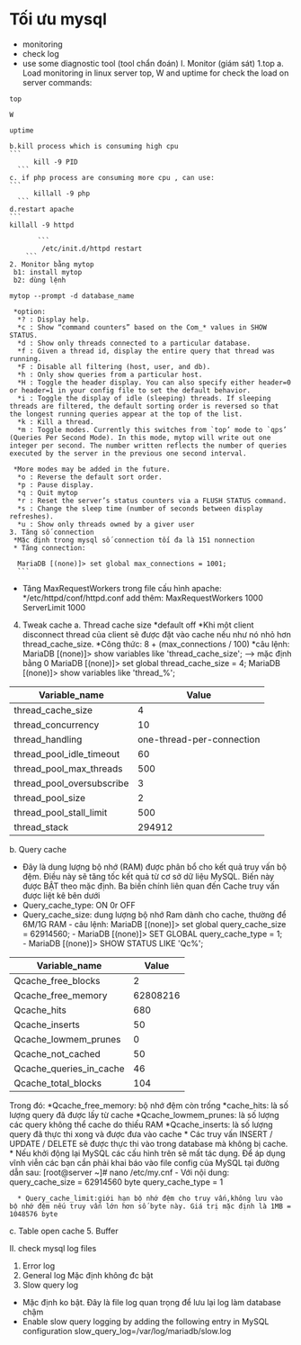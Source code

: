# Tối ưu mysql
* monitoring
* check log
* use some diagnostic tool (tool chẩn đoán)
I. Monitor (giám sát)
  1.top
     a. Load monitoring in linux server top, W and uptime for check the load on server
commands: 
```
top
```
```
W
```
```
uptime
```
	 
    b.kill process which is consuming high cpu
    ```
          kill -9 PID
	  ```
    c. if php process are consuming more cpu , can use:
    ```
          killall -9 php
	  ```
    d.restart apache
    ```
    killall -9 httpd
```
	   ```
        /etc/init.d/httpd restart
	```
2. Monitor bằng mytop
 b1: install mytop
 b2: dùng lệnh
 ```
    mytop --prompt -d database_name
```	
 *option:
  *? : Display help.
  *c : Show “command counters” based on the Com_* values in SHOW STATUS.
  *d : Show only threads connected to a particular database.
  *f : Given a thread id, display the entire query that thread was running.
  *F : Disable all filtering (host, user, and db).
  *h : Only show queries from a particular host.
  *H : Toggle the header display. You can also specify either header=0 or header=1 in your config file to set the default behavior.
  *i : Toggle the display of idle (sleeping) threads. If sleeping threads are filtered, the default sorting order is reversed so that the longest running queries appear at the top of the list.
  *k : Kill a thread.
  *m : Toggle modes. Currently this switches from `top’ mode to `qps’ (Queries Per Second Mode). In this mode, mytop will write out one integer per second. The number written reflects the number of queries executed by the server in the previous one second interval.

 *More modes may be added in the future.
  *o : Reverse the default sort order.
  *p : Pause display.
  *q : Quit mytop
  *r : Reset the server’s status counters via a FLUSH STATUS command.
  *s : Change the sleep time (number of seconds between display refreshes).
  *u : Show only threads owned by a giver user
3. Tăng số connection
 *Mặc định trong mysql số connection tối đa là 151 nonnection
 * Tăng connection:
 ```
      MariaDB [(none)]> set global max_connections = 1001;
      ```
 * Tăng MaxRequestWorkers trong file cấu hình apache:
    */etc/httpd/conf/httpd.conf add thêm:
        MaxRequestWorkers 1000
        ServerLimit 1000
4. Tweak cache
 a. Thread cache size
*default off
*Khi một client disconnect thread của client sẽ được đặt vào cache nếu như nó nhỏ hơn thread_cache_size.
*Công thức: 8 + (max_connections / 100)
*câu lệnh: MariaDB [(none)]> show variables like 'thread_cache_size'; --> mặc định bằng 0
            MariaDB [(none)]> set global thread_cache_size = 4;
	    MariaDB [(none)]> show variables like 'thread_%';
	    

 Variable_name             | Value                     
-------------------------- | ---------------------------
 thread_cache_size         | 4                         
 thread_concurrency        | 10                        
 thread_handling           | one-thread-per-connection 
 thread_pool_idle_timeout  | 60                        
 thread_pool_max_threads   | 500                       
 thread_pool_oversubscribe | 3                         
 thread_pool_size          | 2                         
 thread_pool_stall_limit   | 500                       
 thread_stack              | 294912                    


b. Query cache
  * Đây là dung lượng bộ nhớ (RAM) được phân bổ cho kết quả truy vấn bộ đệm. Điều này sẽ tăng tốc kết quả từ cơ sở dữ liệu MySQL. Biến này được BẬT theo mặc định. Ba biến chính liên quan đến Cache truy vấn được liệt kê bên dưới
  * Query_cache_type: ON 0r OFF
  * Query_cache_size: dung lượng bộ nhớ Ram dành cho cache, thường để 6M/1G RAM
	    - câu lệnh: MariaDB [(none)]> set global query_cache_size = 62914560;
            - MariaDB [(none)]> SET GLOBAL query_cache_type = 1;	  
	    - MariaDB [(none)]> SHOW STATUS LIKE 'Qc%';

 Variable_name           | Value      
-------------------------- | ---------------------------
 Qcache_free_blocks      | 2          
 Qcache_free_memory      | 62808216                       
 Qcache_hits             | 680                            
 Qcache_inserts          | 50                              
 Qcache_lowmem_prunes    | 0                              
 Qcache_not_cached       | 50       
 Qcache_queries_in_cache | 46       
 Qcache_total_blocks     | 104      

Trong đó:
     *Qcache_free_memory: bộ nhớ đệm còn trống
     *cache_hits: là số lượng query đã được lấy từ cache
     *Qcache_lowmem_prunes: là số lượng các query không thể cache do thiếu RAM
     *Qcache_inserts: là số lượng query đã thực thi xong và được đưa vào cache 
     * Các truy vấn INSERT / UPDATE / DELETE sẽ được thực thi vào trong database mà không bị cache.
     * Nếu khởi động lại MySQL các cấu hình trên sẽ mất tác dụng. Để áp dụng vĩnh viễn các bạn cần phải khai báo vào file config của MySQL tại đường dẫn sau:
		     [root@server ~]# nano /etc/my.cnf
		- Với nội dung:      query_cache_size = 62914560 byte 
                                     query_cache_type = 1
		
      * Query_cache_limit:giới hạn bộ nhớ đệm cho truy vấn,không lưu vào bộ nhớ đệm nếu truy vấn lớn hơn số byte này. Giá trị mặc định là 1MB = 1048576 byte
	
c. Table open cache
5. Buffer

II. check mysql log files
1. Error log
2. General log
    Mặc định không đc bật
3. Slow query log
* Mặc định ko bật. Đây là file log quan trọng để lưu lại log làm database chậm
* Enable slow query logging by adding the following entry in MySQL configuration
     slow_query_log=/var/log/mariadb/slow.log
     

